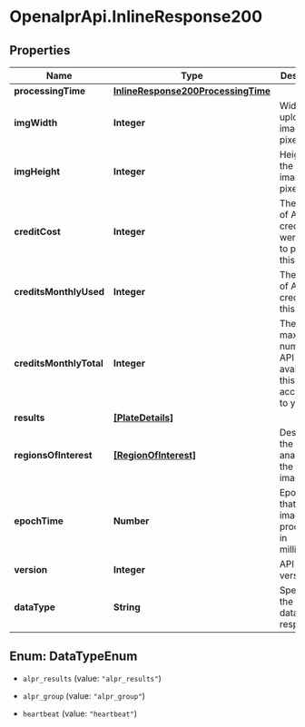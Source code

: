 # OpenalprApi.InlineResponse200

## Properties
Name | Type | Description | Notes
------------ | ------------- | ------------- | -------------
**processingTime** | [**InlineResponse200ProcessingTime**](InlineResponse200ProcessingTime.md) |  | [optional] 
**imgWidth** | **Integer** | Width of the uploaded image in pixels | [optional] 
**imgHeight** | **Integer** | Height of the input image in pixels | [optional] 
**creditCost** | **Integer** | The number of API credits that were used to process this image | [optional] 
**creditsMonthlyUsed** | **Integer** | The number of API credits used this month | [optional] 
**creditsMonthlyTotal** | **Integer** | The maximum number of API credits available this month according to your plan | [optional] 
**results** | [**[PlateDetails]**](PlateDetails.md) |  | [optional] 
**regionsOfInterest** | [**[RegionOfInterest]**](RegionOfInterest.md) | Describes the areas analyzed in the input image | [optional] 
**epochTime** | **Number** | Epoch time that the image was processed in milliseconds | [optional] 
**version** | **Integer** | API format version | [optional] 
**dataType** | **String** | Specifies the type of data in this response | [optional] 


<a name="DataTypeEnum"></a>
## Enum: DataTypeEnum


* `alpr_results` (value: `"alpr_results"`)

* `alpr_group` (value: `"alpr_group"`)

* `heartbeat` (value: `"heartbeat"`)





